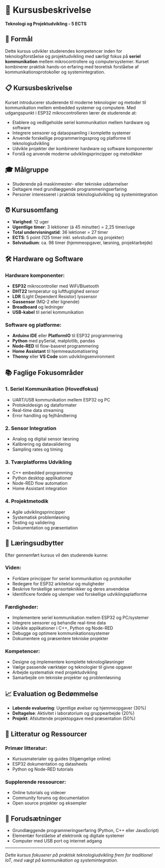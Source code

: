# 📖 Kursusbeskrivelse
**Teknologi og Projektudvikling - 5 ECTS**

## 🎯 Formål
Dette kursus udvikler studerendes kompetencer inden for teknologiforståelse og projektudvikling med særligt fokus på **seriel kommunikation** mellem mikrocontrollere og computersystemer. Kurset kombinerer praktisk hands-on erfaring med teoretisk forståelse af kommunikationsprotokoller og systemintegration.

## 📋 Kursusbeskrivelse
Kurset introducerer studerende til moderne teknologier og metoder til kommunikation mellem embedded systemer og computere. Med udgangspunkt i ESP32 mikrocontrolleren lærer de studerende at:

- Etablere og vedligeholde seriel kommunikation mellem hardware og software
- Integrere sensorer og dataopsamling i komplette systemer  
- Anvende forskellige programmeringssprog og platforme til teknologiudvikling
- Udvikle projekter der kombinerer hardware og software komponenter
- Forstå og anvende moderne udviklingsprincipper og metodikker

## 🎓 Målgruppe
- Studerende på maskinmester- eller tekniske uddannelser
- Deltagere med grundlæggende programmeringserfaring
- Personer interesseret i praktisk teknologiudvikling og systemintegration

## ⏰ Kursusomfang
- **Varighed**: 12 uger
- **Ugentlige timer**: 3 lektioner (á 45 minutter) = 2,25 timer/uge
- **Total undervisningstid**: 36 lektioner = 27 timer
- **ECTS**: 5 point (125 timer inkl. selvstudium og projekter)
- **Selvstudium**: ca. 98 timer (hjemmeopgaver, læsning, projektarbejde)

## 🛠️ Hardware og Software
### Hardware komponenter:
- **ESP32** mikrocontroller med WiFi/Bluetooth
- **DHT22** temperatur og luftfugtighed sensor
- **LDR** (Light Dependent Resistor) lyssensor
- **Gassensor** (MQ-2 eller lignende)
- **Breadboard** og ledninger
- **USB-kabel** til seriel kommunikation

### Software og platforme:
- **Arduino IDE** eller **PlatformIO** til ESP32 programmering
- **Python** med pySerial, matplotlib, pandas
- **Node-RED** til flow-baseret programmering
- **Home Assistant** til hjemmeautomatisering
- **Thonny** eller **VS Code** som udviklingsenvironment

## 📚 Faglige Fokusområder

### 1. Seriel Kommunikation (Hovedfokus)
- UART/USB kommunikation mellem ESP32 og PC
- Protokoldesign og dataformater
- Real-time data streaming
- Error handling og fejlhåndtering

### 2. Sensor Integration
- Analog og digital sensor læsning
- Kalibrering og datavalidering
- Sampling rates og timing

### 3. Tværplatforms Udvikling
- C++ embedded programming
- Python desktop applikationer
- Node-RED flow automation
- Home Assistant integration

### 4. Projektmetodik
- Agile udviklingsprincipper
- Systematisk problemløsning
- Testing og validering
- Dokumentation og præsentation

## 🎯 Læringsudbytter
Efter gennemført kursus vil den studerende kunne:

### Viden:
- Forklare principper for seriel kommunikation og protokoller
- Redegøre for ESP32 arkitektur og muligheder
- Beskrive forskellige sensorteknikker og deres anvendelse
- Identificere fordele og ulemper ved forskellige udviklingsplatforme

### Færdigheder:
- Implementere seriel kommunikation mellem ESP32 og PC/systemer
- Integrere sensorer og behandle real-time data
- Udvikle applikationer i C++, Python og Node-RED
- Debugge og optimere kommunikationssystemer
- Dokumentere og præsentere tekniske projekter

### Kompetencer:
- Designe og implementere komplette teknologiløsninger
- Vælge passende værktøjer og teknologier til givne opgaver
- Arbejde systematisk med projektudvikling
- Samarbejde om tekniske projekter og problemløsning

## 📈 Evaluation og Bedømmelse
- **Løbende evaluering**: Ugentlige øvelser og hjemmeopgaver (30%)
- **Deltagelse**: Aktivitet i laboratorium og gruppearbejde (20%)
- **Projekt**: Afsluttende projektopgave med præsentation (50%)

## 📖 Litteratur og Ressourcer
### Primær litteratur:
- Kursusmaterialer og guides (tilgængelige online)
- ESP32 dokumentation og datasheets
- Python og Node-RED tutorials

### Supplerende ressourcer:
- Online tutorials og videoer
- Community forums og documentation
- Open source projekter og eksempler

## 🔗 Forudsætninger
- Grundlæggende programmeringserfaring (Python, C++ eller JavaScript)
- Elementær forståelse af elektronik og digitale systemer
- Computer med USB port og internet adgang

---

*Dette kursus fokuserer på praktisk teknologiudvikling frem for traditionel IoT, med vægt på kommunikation og systemintegration.*
